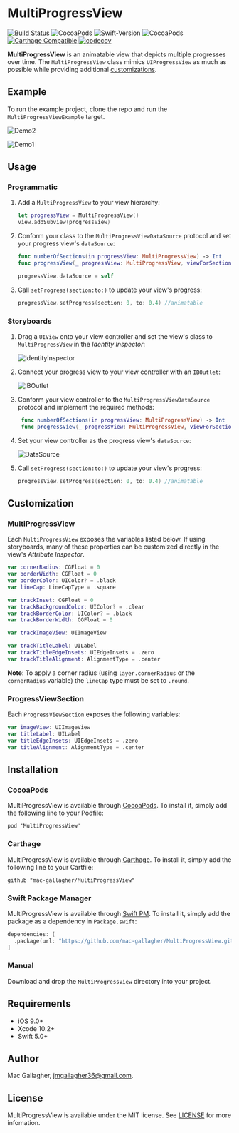 # MultiProgressView

[![Build Status](https://travis-ci.org/mac-gallagher/MultiProgressView.svg?branch=master)](https://travis-ci.org/mac-gallagher/MultiProgressView)
![CocoaPods](https://img.shields.io/cocoapods/p/MultiProgressView.svg)
![Swift-Version](https://img.shields.io/badge/Swift-5.0-orange.svg)
![CocoaPods](https://img.shields.io/cocoapods/v/MultiProgressView.svg)
[![Carthage Compatible](https://img.shields.io/badge/Carthage-compatible-4BC51D.svg?style=flat)](https://github.com/Carthage/Carthage)
[![codecov](https://codecov.io/gh/mac-gallagher/MultiProgressView/branch/master/graph/badge.svg)](https://codecov.io/gh/mac-gallagher/MultiProgressView)

**MultiProgressView** is an animatable view that depicts multiple progresses over time. The `MultiProgressView` class mimics `UIProgressView` as much as possible while providing additional [customizations](#customization). 

## Example

To run the example project, clone the repo and run the `MultiProgressViewExample` target.

![Demo2](https://raw.githubusercontent.com/mac-gallagher/MultiProgressView/master/Images/example2.gif)

![Demo1](https://raw.githubusercontent.com/mac-gallagher/MultiProgressView/master/Images/example1.gif)

## Usage

### Programmatic
1. Add a `MultiProgressView` to your view hierarchy:

    ```swift
    let progressView = MultiProgressView()
    view.addSubview(progressView)
    ```
    
2. Conform your class to the `MultiProgressViewDataSource` protocol and set your progress view's `dataSource`:

    ```swift
    func numberOfSections(in progressView: MultiProgressView) -> Int
    func progressView(_ progressView: MultiProgressView, viewForSection section: Int) -> ProgressViewSection
    ```
    
    ```swift
    progressView.dataSource = self
    ```
3. Call `setProgress(section:to:)` to update your view's progress:

    ```swift
    progressView.setProgress(section: 0, to: 0.4) //animatable
    ```

### Storyboards

1. Drag a `UIView` onto your view controller and set the view's class to `MultiProgressView` in the *Identity Inspector*:

   ![IdentityInspector](https://raw.githubusercontent.com/mac-gallagher/MultiProgressView/master/Images/storyboard_identity_inspector.gif)

3. Connect your progress view to your view controller with an `IBOutlet`:

   ![IBOutlet](https://raw.githubusercontent.com/mac-gallagher/MultiProgressView/master/Images/storyboard_ib_outlet.gif)

4. Conform your view controller to the `MultiProgressViewDataSource` protocol and implement the required methods:
 
   ```swift
    func numberOfSections(in progressView: MultiProgressView) -> Int
    func progressView(_ progressView: MultiProgressView, viewForSection section: Int) -> ProgressViewSection
    ```
     
5. Set your view controller as the progress view's `dataSource`:
   
   ![DataSource](https://raw.githubusercontent.com/mac-gallagher/MultiProgressView/master/Images/storyboard_data_source.gif)

6. Call `setProgress(section:to:)` to update your view's progress:

    ```swift
    progressView.setProgress(section: 0, to: 0.4) //animatable
    ```

## Customization

### MultiProgressView
Each `MultiProgressView` exposes the variables listed below. If using storyboards, many of these properties can be customized directly in the view's *Attribute Inspector*.


```swift
var cornerRadius: CGFloat = 0
var borderWidth: CGFloat = 0
var borderColor: UIColor? = .black
var lineCap: LineCapType = .square 

var trackInset: CGFloat = 0
var trackBackgroundColor: UIColor? = .clear
var trackBorderColor: UIColor? = .black
var trackBorderWidth: CGFloat = 0

var trackImageView: UIImageView

var trackTitleLabel: UILabel
var trackTitleEdgeInsets: UIEdgeInsets = .zero
var trackTitleAlignment: AlignmentType = .center
```

**Note**: To apply a corner radius (using `layer.cornerRadius` or the `cornerRadius` variable) the `lineCap` type must be set to `.round`.


### ProgressViewSection
Each `ProgressViewSection` exposes the following variables:

```swift
var imageView: UIImageView
var titleLabel: UILabel
var titleEdgeInsets: UIEdgeInsets = .zero
var titleAlignment: AlignmentType = .center
```

## Installation

### CocoaPods
MultiProgressView is available through [CocoaPods](<https://cocoapods.org/>). To install it, simply add the following line to your Podfile:

	pod 'MultiProgressView'

### Carthage

MultiProgressView is available through [Carthage](<https://github.com/Carthage/Carthage>). To install it, simply add the following line to your Cartfile:

	github "mac-gallagher/MultiProgressView"

### Swift Package Manager
MultiProgressView is available through [Swift PM](<https://swift.org/package-manager/>). To install it, simply add the package as a dependency in `Package.swift`:

```swift
dependencies: [
  .package(url: "https://github.com/mac-gallagher/MultiProgressView.git", from: "1.2.0"),
]
```

### Manual
Download and drop the `MultiProgressView` directory into your project.

## Requirements
* iOS 9.0+
* Xcode 10.2+
* Swift 5.0+

## Author
Mac Gallagher, jmgallagher36@gmail.com.

## License
MultiProgressView is available under the MIT license. See [LICENSE](LICENSE) for more infomation.
